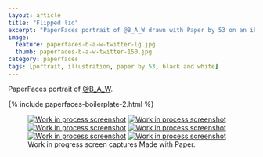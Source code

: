 ```yaml
---
layout: article
title: "Flipped lid"
excerpt: "PaperFaces portrait of @B_A_W drawn with Paper by 53 on an iPad."
image: 
  feature: paperfaces-b-a-w-twitter-lg.jpg
  thumb: paperfaces-b-a-w-twitter-150.jpg
category: paperfaces
tags: [portrait, illustration, paper by 53, black and white]
---
```


PaperFaces portrait of [@B_A_W](http://twitter.com/B_A_W).

{% include paperfaces-boilerplate-2.html %}

<figure class="third">
	<a href="{{ site.url }}/images/paperfaces-b-a-w-process-1-lg.jpg"><img src="{{ site.url }}/images/paperfaces-b-a-w-process-1-600.jpg" alt="Work in process screenshot"></a>
	<a href="{{ site.url }}/images/paperfaces-b-a-w-process-2-lg.jpg"><img src="{{ site.url }}/images/paperfaces-b-a-w-process-2-600.jpg" alt="Work in process screenshot"></a>
	<a href="{{ site.url }}/images/paperfaces-b-a-w-process-3-lg.jpg"><img src="{{ site.url }}/images/paperfaces-b-a-w-process-3-600.jpg" alt="Work in process screenshot"></a>
	<a href="{{ site.url }}/images/paperfaces-b-a-w-process-4-lg.jpg"><img src="{{ site.url }}/images/paperfaces-b-a-w-process-4-600.jpg" alt="Work in process screenshot"></a>
	<a href="{{ site.url }}/images/paperfaces-b-a-w-process-5-lg.jpg"><img src="{{ site.url }}/images/paperfaces-b-a-w-process-5-600.jpg" alt="Work in process screenshot"></a>
	<a href="{{ site.url }}/images/paperfaces-b-a-w-process-6-lg.jpg"><img src="{{ site.url }}/images/paperfaces-b-a-w-process-6-600.jpg" alt="Work in process screenshot"></a>
	<figcaption>Work in progress screen captures Made with Paper.</figcaption>
</figure>